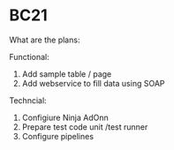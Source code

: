 # BC21
What are the plans:

Functional:
1. Add sample table / page
2. Add webservice to fill data using SOAP

Techncial:
1. Configiure Ninja AdOnn
2. Prepare test code unit /test runner
3. Configure pipelines
